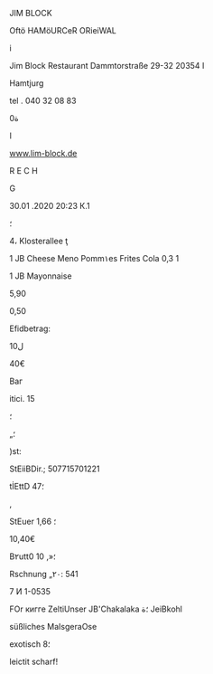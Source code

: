 JIM BLOCK

Oftö HAMöURCeR ORieiWAL

i

Jim Block Restaurant
Dammtorstraße 29-32 20354  ا

Hamtjurg

tel .  040  32  08  83

 ة0

 ا

www.lim-block.de

R  E C H

G

30.01 .2020  20:23  К.1

؛

4،  Klosterallee  ţ

1  JB  Cheese  Meno
Pomm١es  Frites
Cola  0,3  1

1  JB  Mayonnaise

5,90

0,50

Efidbetrag:

ل10

40€

Ваг

itici.  15

؛

 „؛

)st:

StEiiBDir.;  507715701221

tİEttD
47؛

,

StEuer
1,66
؛

10,40€

B٢utt0
10
,»؛

Rschnung  „٢٠:  541

7  И  1-0535

FOr  кигге  ZeltiUnser  JB'Chakalaka
 ؛ة JeiBkohl

süßliches  MaIsgeraOse

exotisch  8؛

leictit  scharf!

